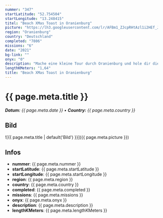 ```yaml
---
nummer: "347"
startLatitude: "52.754504"
startLongitude: "13.248415"
titel: "Beach XMas Toast in Oranienburg"
picture: "https://lh3.googleusercontent.com/lr/AFBm1_ZJcpRHtAzl1i2HEf_J4_0-e79Y0VtV2r33k1gYpoTvW2Ymv1bZsoXymdrzyQR4CkwtM6ra0MRFJshFqeFb_cShSgG1OVqZBI6WIkI-oOV8-8S8r8oA-T9YdSeZS56MfwnuLP_5HqynRzGzTpDDD16nFZwxZfAd4-nPbm76NY46AMRN01YRPXml-GIhhAt4P-3r_4A66N8K-DNADb5fCNz0Q4ZKVJIKXK2XgH7q8psdEPrWF0yWQBPXl-qCx1q6eXuySR-rFdAnynXc7g8YDOgE2Os51wo0ypK8J6T0H7CrANaL_MmxttIvh1oD0X0q-U9ue-EIlj7HhJm7GR0F1-XbsmibpCL_UHyLsCwlz96zHz3xwGUshwFZovEkegLdI9gAXShLf6UhOdLxB-kwS1fOZrFILe0gDaWlfJ2b0_2yhHMuDarKz09KC0hieVGFSz63Hed485ytCjeODhYWvP7fyc3nlPeqUwHIegNva39WmPFPrhxspXU3WRQYFsTDZgP2sBLYzlR6ejHqPwTA98OjCYrKxumGJFUxzOEU0BtI5qEf851yqKjVK--Yr9PQ5pqXbqn6hcMLRmVxcUyd816ihK7AQAXBXGoq81Pq8QSACFWrBKMJyCgiwxXhPFFS11FI5jnfoSPF3gHqMeh3bTUt9OGFParRSt_0_TmVKNyebDOGQIawYB2OY9fCMrQSJFr_sFtEO-WkQx5S47NNadp3yA6DbOm_4LRNslDCl2Q4Lpf0hXFHwJ12wBsVpKOHgnrPkhSpDWm1xozVpuo2MZ4Kx5ZOCTD2tAov0QQ_Mru3LsJJGrx85_K10TJBTt1Tn4nGRvBZKqoBDZCPry0WenmBOd-Arln-7q-v"
region: "Oranienburg"
country: "Deutschland"
completed: "7806"
missions: "6"
date: "2021"
bg-link: ""
onyx: "0"
description: "Mache eine kleine Tour durch Oranienburg und hole dir die XMas Toast ins PRofil"
lengthKMeters: "1,64"
title: "Beach XMas Toast in Oranienburg"
---
```


# {{ page.meta.title }}
_**Datum:** {{ page.meta.date }} • **Country:** {{ page.meta.country }}_

## Bild
![{{ page.meta.title | default('Bild') }}]({{ page.meta.picture }})

## Infos
- **nummer**: {{ page.meta.nummer }}
- **startLatitude**: {{ page.meta.startLatitude }}
- **startLongitude**: {{ page.meta.startLongitude }}
- **region**: {{ page.meta.region }}
- **country**: {{ page.meta.country }}
- **completed**: {{ page.meta.completed }}
- **missions**: {{ page.meta.missions }}
- **onyx**: {{ page.meta.onyx }}
- **description**: {{ page.meta.description }}
- **lengthKMeters**: {{ page.meta.lengthKMeters }}

